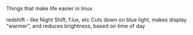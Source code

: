 Things that make life easier in linux


redshift - like Night Shift, f.lux, etc
  Cuts down on blue light, makes display "warmer", and reduces brightness, based on time of day
